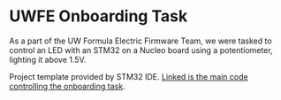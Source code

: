 # UWFE Onboarding Task
As a part of the UW Formula Electric Firmware Team, we were tasked to control an LED with an STM32 on a Nucleo board using a potentiometer, lighting it above 1.5V. 

Project template provided by STM32 IDE. [Linked is the main code controlling the onboarding task](Core/Src/main.c). 
